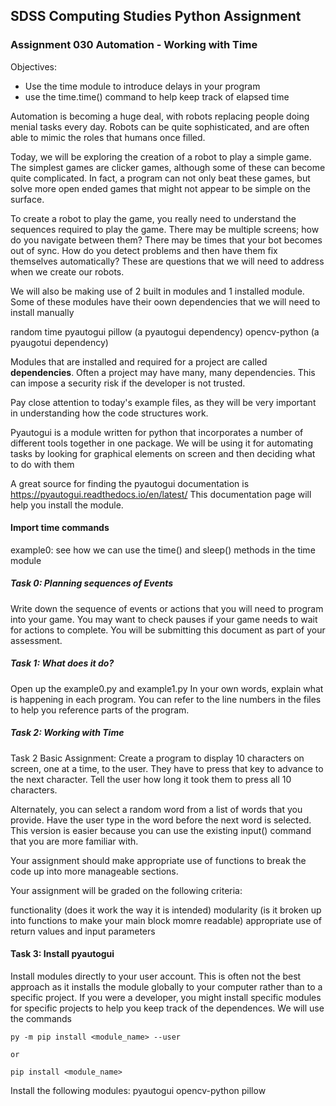 ## SDSS Computing Studies Python Assignment
### Assignment 030 Automation - Working with Time

Objectives:
* Use the time module to introduce delays in your program
* use the time.time() command to help keep track of elapsed time

Automation is becoming a huge deal, with robots replacing people doing menial tasks every day.  Robots can be quite sophisticated, and are often able to mimic the roles that humans once filled.

Today, we will be exploring the creation of a robot to play a simple game. The simplest games are clicker games, although some of these can become quite complicated.  In fact, a program can not only beat these games, but solve more open ended games that might not appear to be simple on the surface.

To create a robot to play the game, you really need to understand the sequences required to play the game.  There may be multiple screens; how do you navigate between them?  There may be times that your bot becomes out of sync. How do you detect problems and then have them fix themselves automatically?  These are questions that we will need to address when we create our robots.

We will also be making use of 2 built in modules and 1 installed module. Some of these modules have their oown dependencies that we will need to install manually

random
time
pyautogui
pillow (a pyautogui dependency)
opencv-python (a pyaugotui dependency)

Modules that are installed and required for a project are called **dependencies**. Often a project may have many, many dependencies.  This can impose a security risk if the developer is not trusted.

Pay close attention to today's example files, as they will be very important in understanding how the code structures work.

Pyautogui is a module written for python that incorporates a number of different tools together in one package.  We will be using it for automating tasks by looking for graphical elements on screen and then deciding what to do with them

A great source for finding the pyautogui documentation is https://pyautogui.readthedocs.io/en/latest/
This documentation page will help you install the module.

#### Import time commands ####
example0:
see how we can use the time() and sleep() methods in the time module


##### Task 0: Planning sequences of Events
Write down the sequence of events or actions that you will need to program
into your game.  You may want to check pauses if your game needs to wait
for actions to complete. You will be submitting this document as part of
your assessment.

##### Task 1: What does it do?
Open up the example0.py and example1.py
In your own words, explain what is happening in each program.  You can refer to
the line numbers in the files to help you reference parts of the program.

##### Task 2: Working with Time
Task 2
Basic Assignment:
Create a program to display 10 characters on screen, one at a time,
to the user.  They have to press that key to advance to the next character.
Tell the user how long it took them to press all 10 characters.

Alternately, you can select a random word from a list of words that you provide.
Have the user type in the word before the next word is selected.  This version
is easier because you can use the existing input() command that you are more
familiar with.

Your assignment should make appropriate use of functions to break the
code up into more manageable sections.  

Your assignment will be graded on the following criteria:

functionality (does it work the way it is intended)
modularity (is it broken up into functions to make your main block momre readable)
appropriate use of return values and input parameters

#### Task 3: Install pyautogui ####
Install modules directly to your user account.
This is often not the best approach as it installs the module globally to your computer rather than to a specific project. If you were a developer, you might install specific modules for specific projects to help you keep track of the dependences.
We will use the commands
```
py -m pip install <module_name> --user

or

pip install <module_name>
```
Install the following modules:
pyautogui
opencv-python
pillow
